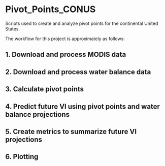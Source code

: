 # Pivot_Points_CONUS
Scripts used to create and analyze pivot points for the continental United States. 

The workflow for this project is approximately as follows:

## 1. Download and process MODIS data

## 2. Download and process water balance data

## 3. Calculate pivot points

## 4. Predict future VI using pivot points and water balance projections

## 5. Create metrics to summarize future VI projections

## 6. Plotting
